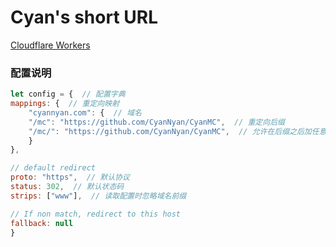 # Cyan's short URL

[Cloudflare Workers](https://developers.cloudflare.com/workers/)

### 配置说明
```js
let config = {  // 配置字典
mappings: {  // 重定向映射
    "cyannyan.com": {  // 域名
    "/mc": "https://github.com/CyanNyan/CyanMC",  // 重定向后缀
    "/mc/": "https://github.com/CyanNyan/CyanMC",  // 允许在后缀之后加任意长度的内容
    }
},

// default redirect
proto: "https",  // 默认协议
status: 302,  // 默认状态码
strips: ["www"],  // 读取配置时忽略域名前缀

// If non match, redirect to this host
fallback: null
}
```
